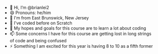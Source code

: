 - 👋 Hi, I’m @brianlei2
- 😄 Pronouns: he/him
- 🏡 I'm from East Brunswick, New Jersey
- 🌱 I've coded before on Scratch
- 💞️ My hopes and goals for this course are to learn a lot about coding
- 📫 Some concerns I have for this course are getting lost in long strings of code and being confused
- ⚡ Something I am excited for this year is having 8 to 10 as a fifth former

<!---
brianlei2/brianlei2 is a ✨ special ✨ repository because its `README.md` (this file) appears on your GitHub profile.
You can click the Preview link to take a look at your changes.
--->

